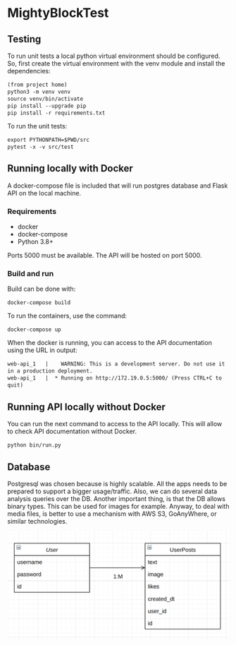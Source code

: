# MightyBlockTest

## Testing

To run unit tests a local python virtual environment should be configured. So, first create the virtual environment with the venv module and install the dependencies:

```
(from project home)
python3 -m venv venv
source venv/bin/activate
pip install --upgrade pip
pip install -r requirements.txt
```

To run the unit tests:

```
export PYTHONPATH=$PWD/src
pytest -x -v src/test
```

## Running locally with Docker

A docker-compose file is included that will run postgres database and Flask API on the local machine.

### Requirements

- docker
- docker-compose
- Python 3.8+

Ports 5000 must be available. The API will be hosted on port 5000.

### Build and run

Build can be done with:

```
docker-compose build
```

To run the containers, use the command:

```
docker-compose up
```

When the docker is running, you can access to the API documentation using the URL in output:

```
web-api_1   |    WARNING: This is a development server. Do not use it in a production deployment.
web-api_1   |  * Running on http://172.19.0.5:5000/ (Press CTRL+C to quit)
```

## Running API locally without Docker

You can run the next command to access to the API locally. This will allow to check API documentation without Docker.

```
python bin/run.py
```

## Database

Postgresql was chosen because is highly scalable. All the apps needs to be prepared to support a bigger usage/traffic. Also, we can do several data analysis queries over the DB.
Another important thing, is that the DB allows binary types. This can be used for images for example. Anyway, to deal with media files, is better to use a mechanism with AWS S3, GoAnyWhere, or similar technologies.

![db diagram](./DB_diagram.png)